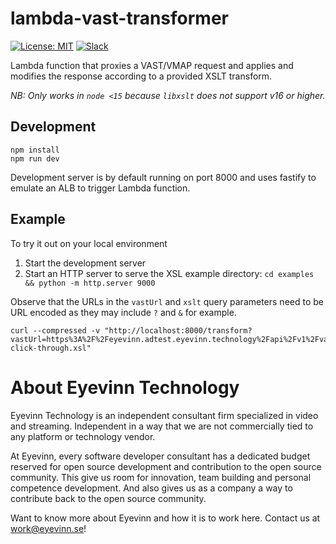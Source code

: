 # lambda-vast-transformer

[![License: MIT](https://img.shields.io/badge/License-MIT-yellow.svg)](https://opensource.org/licenses/MIT) [![Slack](http://slack.streamingtech.se/badge.svg)](http://slack.streamingtech.se)

Lambda function that proxies a VAST/VMAP request and applies and modifies the response according
to a provided XSLT transform.

*NB: Only works in `node <15` because `libxslt` does not support v16 or higher.*

## Development

```
npm install
npm run dev
```

Development server is by default running on port 8000 and uses fastify to emulate an ALB to trigger Lambda function.

## Example

To try it out on your local environment

1. Start the development server
2. Start an HTTP server to serve the XSL example directory: `cd examples && python -m http.server 9000`

Observe that the URLs in the `vastUrl` and `xslt` query parameters need to be URL encoded as they may include `?` and `&` for example.

```
curl --compressed -v "http://localhost:8000/transform?vastUrl=https%3A%2F%2Feyevinn.adtest.eyevinn.technology%2Fapi%2Fv1%2Fvast%3Fdur%3D60&xslt=http%3A%2F%2Flocalhost%3A9000%2Fremove-click-through.xsl"
```

# About Eyevinn Technology

Eyevinn Technology is an independent consultant firm specialized in video and streaming. Independent in a way that we are not commercially tied to any platform or technology vendor.

At Eyevinn, every software developer consultant has a dedicated budget reserved for open source development and contribution to the open source community. This give us room for innovation, team building and personal competence development. And also gives us as a company a way to contribute back to the open source community.

Want to know more about Eyevinn and how it is to work here. Contact us at work@eyevinn.se!
